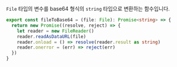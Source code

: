 `File` 타입의 변수를 base64 형식의 `string` 타입으로 변환하는 함수입니다.

```typescript
export const fileToBase64 = (file: File): Promise<string> => {
  return new Promise((resolve, reject) => {
    let reader = new FileReader()
    reader.readAsDataURL(file)
    reader.onload = () => resolve(reader.result as string)
    reader.onerror = (err) => reject(err)
  })
}
```
